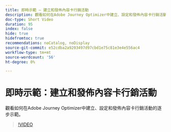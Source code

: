 ```yaml
---
title: 即時示範 — 建立和發佈內容卡行銷活動
description: 觀看如何在Adobe Journey Optimizer中建立、設定和發佈內容卡行銷活動的逐步示範。
doc-type: Short Video
duration: 95
index: false
hide: true
hidefromtoc: true
recommendations: noCatalog, noDisplay
source-git-commit: e52cdba2a9203497d97cbd1e75c81e3e4e556ac4
workflow-type: tm+mt
source-wordcount: '56'
ht-degree: 0%

---
```



# 即時示範：建立和發佈內容卡行銷活動

觀看如何在Adobe Journey Optimizer中建立、設定和發佈內容卡行銷活動的逐步示範。

<!-- 62_S603_3442534_94_live-demo-creating-and-publishing-a-content-card-campaign -->
>[!VIDEO](https://video.tv.adobe.com/v/3458208/?learn=on&enablevpops=true)
